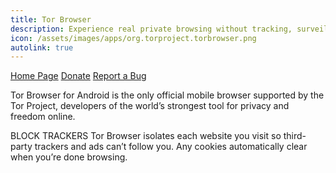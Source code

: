 ```yaml
---
title: Tor Browser
description: Experience real private browsing without tracking, surveillance, or censorship.
icon: /assets/images/apps/org.torproject.torbrowser.png
autolink: true
---
```


<div class="button-bar" markdown="0">
<a class="btn" href="https://www.torproject.org/">Home Page</a>
<a class="btn" href="https://www.torproject.org/donate/donate.html.en">Donate</a>
<a class="btn" href="https://trac.torproject.org/projects/tor/query?status=!closed&keywords=~tbb-mobile">Report a Bug</a>
</div>

Tor Browser for Android is the only official mobile browser supported by
the Tor Project, developers of the world’s strongest tool for privacy and freedom online.

BLOCK TRACKERS
Tor Browser isolates each website you visit so third-party trackers and ads can’t follow you.
Any cookies automatically clear when you’re done browsing.
